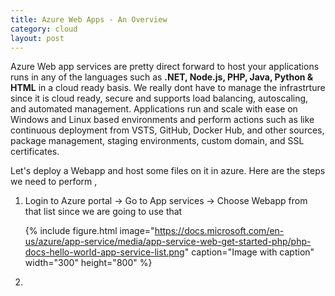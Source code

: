 ```yaml
---
title: Azure Web Apps - An Overview
category: cloud
layout: post
---
```


Azure Web app services are pretty direct forward to host your applications runs in any of the languages such as **.NET, Node.js, PHP, Java, Python & HTML** in a cloud ready basis. We really dont have to manage the infrastrture since it is cloud ready, secure and supports load balancing, autoscaling, and automated management. Applications run and scale with ease on Windows and Linux based environments and perform actions such as like continuous deployment from VSTS, GitHub, Docker Hub, and other sources, package management, staging environments, custom domain, and SSL certificates.

Let's deploy a Webapp and host some files on it in azure. Here are the steps we need to perform ,

1) Login to Azure portal -> Go to App services -> Choose Webapp from that list since we are going to use that

   {% include figure.html image="https://docs.microsoft.com/en-us/azure/app-service/media/app-service-web-get-started-php/php-docs-hello-world-app-service-list.png" caption="Image with caption" width="300" height="800" %}


2) 


